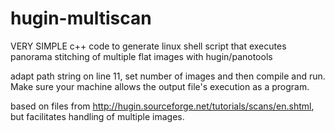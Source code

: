 # hugin-multiscan
 VERY SIMPLE c++ code to generate linux shell script that executes panorama stitching of multiple flat images with hugin/panotools

adapt path string on line 11, set number of images and then compile and run. Make sure your machine allows the output file's execution as a program.

based on files from http://hugin.sourceforge.net/tutorials/scans/en.shtml, but facilitates handling of multiple images.

